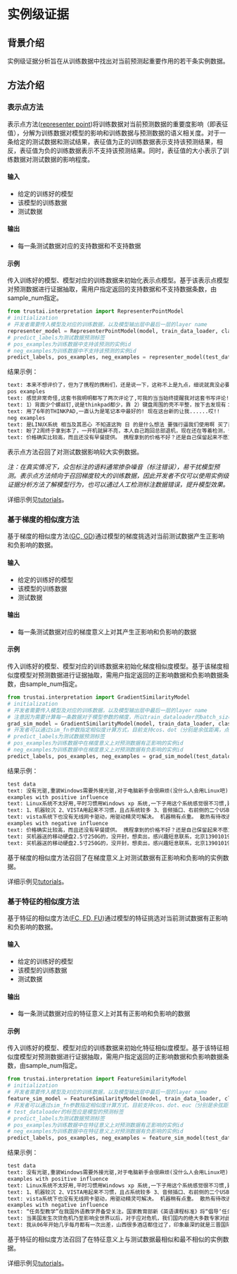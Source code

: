 # 实例级证据

## 背景介绍
实例级证据分析旨在从训练数据中找出对当前预测起重要作用的若干条实例数据。<br>
## 方法介绍
### 表示点方法
表示点方法([representer point](https://proceedings.neurips.cc/paper/2018/file/8a7129b8f3edd95b7d969dfc2c8e9d9d-Paper.pdf))将训练数据对当前预测数据的重要度影响（即表征值），分解为训练数据对模型的影响和训练数据与预测数据的语义相关度。对于一条给定的测试数据和测试结果，表征值为正的训练数据表示支持该预测结果，相反，表征值为负的训练数据表示不支持该预测结果。同时，表征值的大小表示了训练数据对测试数据的影响程度。
#### 输入
- 给定的训练好的模型
- 该模型的训练数据
- 测试数据
#### 输出
- 每一条测试数据对应的支持数据和不支持数据
#### 示例
传入训练好的模型、模型对应的训练数据来初始化表示点模型。基于该表示点模型对预测数据进行证据抽取，需用户指定返回的支持数据和不支持数据条数，由sample_num指定。

```python
from trustai.interpretation import RepresenterPointModel
# initialization
# 开发者需要传入模型及对应的训练数据，以及模型输出层中最后一层的layer name
representer_model = RepresenterPointModel(model, train_data_loader, classifier_layer_name="classifier")
# predict_labels为测试数据预测标签
# pos_examples为训练数据中支持该预测的实例id
# neg_examples为训练数据中不支持该预测的实例id
predict_labels, pos_examples, neg_examples = representer_model(test_dataloader, sample_num=3)
```

结果示例：
```txt
text: 本来不想评价了，但为了携程的携粉们，还是说一下，这称不上是九点，细说就真没必要了，就一个字：差    predict label: 0
pos examples
text: 感觉非常奇怪,这套书我明明都写了两次评论了,可我的当当始终提醒我对这套书写评论!晕啊!这是套很好的书,也不用我写几次评论吧!    gold label: 1
text: 1）背面少个螺丝钉,说是thinkpad都少，靠 2）键盘周围的壳不平整，按下去发现有：“滋啦滋啦”声音，我才意识到，那是个双面胶，按下去就不上来了，过会儿还是回弹上来，很明显仅靠双面胶是 粘不住的，你还不如拿502呢，起码这样粘得严实还能让我心里舒服（但是这样只是弥补质量问题），何必还弄个滋啦兹啦的声音，多闹心啊，（还有一地方用了双面胶，我换内存的时候发现键盘下部盖子左侧打不开，一直不敢用力    gold label: 1
text: 用了6年的THINKPAD,一直认为是笔记本中最好的! 现在这台新的让我......哎!!    gold label: 0
neg examples
text: 是LINUX系统 相当及其恶心 不知道这狗 日 的是什么想法 要强行逼我们使用啊 买了两台电脑 一个事VISTA系统 一个 是 LINUX 就没见一个XP的 网上销售这东西 最重要的是打架尽量不要涉及到售后服务这块 尽量是都搞好了相安无事 其实网上的售后服务比没有售后服务还差劲 我的THINKPAD SL400就是因为换货期间以为是键盘小问题就懒得换了    gold label: 1
text: 盼了2周终于拿到本了，一开机就屏不亮，本人自己跑回总部退机，现在还在等着检测，说要等上15个工作日，呵呵，买个电脑容易吗？时间浪费的起吗？请问？    gold label: 0
text: 价格确实比较高，而且还没有早餐提供。 携程拿到的价格不好？还是自己保留起来不愿意让利给我们这些客户呢？ 到前台搞价格，430就可以了。    gold label: 1
```


表示点方法召回了对测试数据影响较大实例数据。

*注：在真实情况下，众包标注的语料通常掺杂噪音（标注错误），易干扰模型预测。表示点方法倾向于召回梯度较大的训练数据，因此开发者不仅可以使用实例级证据分析方法了解模型行为，也可以通过人工检测标注数据错误，提升模型效果。*

详细示例见[tutorials](../../../tutorials/interpretation/example_level/)。
### 基于梯度的相似度方法
基于梯度的相似度方法([GC, GD](https://proceedings.neurips.cc/paper/2019/hash/c61f571dbd2fb949d3fe5ae1608dd48b-Abstract.html))通过模型的梯度挑选对当前测试数据产生正影响和负影响的数据。

#### 输入
- 给定的训练好的模型
- 该模型的训练数据
- 测试数据
#### 输出
- 每一条测试数据对应的梯度意义上对其产生正影响和负影响的数据
#### 示例
传入训练好的模型、模型对应的训练数据来初始化梯度相似度模型。基于该梯度相似度模型对预测数据进行证据抽取，需用户指定返回的正影响数据和负影响数据条数，由sample_num指定。

```python
from trustai.interpretation import GradientSimilarityModel
# initialization
# 开发者需要传入模型及对应的训练数据，以及模型输出层中最后一层的layer name
# 注意因为需要计算每一条数据对于模型参数的梯度，所以train_dataloader的batch_size需要设置为1
grad_sim_model = GradientSimilarityModel(model, train_data_loader, classifier_layer_name="classifier")
# 开发者可以通过sim_fn参数指定相似度计算方式，目前支持cos、dot（分别是余弦距离，点积距离）
# predict_labels为测试数据预测标签
# pos_examples为训练数据中在梯度意义上对预测数据有正影响的实例id
# neg_examples为训练数据中在梯度意义上对预测数据有负影响的实例id
predict_labels, pos_examples, neg_examples = grad_sim_model(test_dataloader, sample_num=3, sim_fn='cos')
```

结果示例：
```txt
test data
text: 没有光驱,重装Windows需要外接光驱,对于电脑新手会很麻烦(没什么人会用Linux吧)    predict label: 0
examples with positive influence
text: Linux系统不太好用,平时习惯用Windows xp 系统,一下子用这个系统感觉很不习惯,建议开发或预装Windows xp系统.    gold label: 0
text: 1、机器较沉 2、VISTA用起来不习惯，且占系统较多 3、音频插口、右前侧的二个USB口在用鼠标时感觉手靠得太近了    gold label: 0
text: vista系统下也没有无线网卡驱动，用驱动精灵可解决。 机器稍有点重。 散热有待改进。    gold label: 0
examples with negative influence
text: 价格确实比较高，而且还没有早餐提供。 携程拿到的价格不好？还是自己保留起来不愿意让利给我们这些客户呢？ 到前台搞价格，430就可以了。    gold label: 1
text: 买机器送的移动硬盘2.5寸250G的，没开封，想卖出，感兴趣短息联系，北京13901019711    gold label: 1
text: 买机器送的移动硬盘2.5寸250G的，没开封，想卖出，感兴趣短息联系，北京13901019711    gold label: 0
```


基于梯度的相似度方法召回了在梯度意义上对测试数据有正影响和负影响的实例数据。

详细示例见[tutorials](../../../tutorials/interpretation/example_level/)。
### 基于特征的相似度方法
基于特征的相似度方法([FC, FD, FU](https://arxiv.org/abs/2104.04128))通过模型的特征挑选对当前测试数据有正影响和负影响的数据。

#### 输入
- 给定的训练好的模型
- 该模型的训练数据
- 测试数据
#### 输出
- 每一条测试数据对应的特征意义上对其有正影响和负影响的数据
#### 示例
传入训练好的模型、模型对应的训练数据来初始化特征相似度模型。基于该特征相似度模型对预测数据进行证据抽取，需用户指定返回的正影响数据和负影响数据条数，由sample_num指定。

```python
from trustai.interpretation import FeatureSimilarityModel
# initialization
# 开发者需要传入模型及对应的训练数据，以及模型输出层中最后一层的layer name
feature_sim_model = FeatureSimilarityModel(model, train_data_loader, classifier_layer_name="classifier")
# 开发者可以通过sim_fn参数指定相似度计算方式，目前支持cos、dot、euc（分别是余弦距离，点积距离和欧式距离）
# test_dataloader的标签应是模型的预测标签
# predict_labels为测试数据预测标签
# pos_examples为训练数据中在特征意义上对预测数据有正影响的实例id
# neg_examples为训练数据中在特征意义上对预测数据有负影响的实例id
predict_labels, pos_examples, neg_examples = feature_sim_model(test_dataloader, sample_num=3, sim_fn='cos')
```

结果示例：
```txt
test data
text: 没有光驱,重装Windows需要外接光驱,对于电脑新手会很麻烦(没什么人会用Linux吧)    predict label: 0
examples with positive influence
text: Linux系统不太好用,平时习惯用Windows xp 系统,一下子用这个系统感觉很不习惯,建议开发或预装Windows xp系统.    gold label: 0
text: 1、机器较沉 2、VISTA用起来不习惯，且占系统较多 3、音频插口、右前侧的二个USB口在用鼠标时感觉手靠得太近了    gold label: 0
text: vista系统下也没有无线网卡驱动，用驱动精灵可解决。 机器稍有点重。 散热有待改进。    gold label: 0
examples with negative influence
text: “任务型教学”在我国外语教学界备受关注。国家教育部新《英语课程标准》将“倡导‘任务型’的教学途径，培养学生综合语言运用能力”写入教学建议。任务型教学被视为改革我国传统外语教学的良方。本书立足我国外语教学现状，全面分析了“任务型教学”的理论和实践基础、以实例说明“任务型教学”的具体操作步骤。为广大一线英语教师提供了教学和研究参考。    gold label: 1
text: 当美国发生次贷危机乃至影响全世界以后，对于应对危机，我们国内的绝大多数专家对此都异口同声，观点基本雷同，而且又莫衷一是，人云亦云，本书的作者以其独特的视觉和丰富的知识，在书中告诉我们这次危机的来龙去脉，我们国家应该以怎样的方式去直面这次危机，如何转危为安，化危为机；作为普通读者也能从书中领会到一些对自己有益的知识。读完这本书以后，你更能体会到一种不一样的思维，非常值得一读。    gold label: 1
text: 我从06年开始几乎每月都有一次出差，山西很多酒店都住过了，印象最深的就是三晋国际，其他还有龙城国际，华苑宾馆，黄河京都，还有一个叫什么交通大厦的，下面我对这些酒店做个最真实、准确地点评： 三晋国际——这是我认为最让太原市骄傲的酒店，我们衡量一个酒店的最直接的就是你能够得到什么服务，在这家酒店里，我感觉到了家一般的照顾，第一次来这里，感冒了，嘴里冷不丁说了一句，服务生就听到了，然后熬了一碗姜汤到我房间，当然也是免费的，很感动；洗澡时，一不小心摔倒了，副总经理、总监等等都慰问了我，其实这也不完全是酒店的错，但是从那以后，我发现每个房间浴室都放置了防滑垫和塑料拖鞋；有一次我把袜子之类的放在洗手间了，谁知道我回来后竟然发现服务员帮我免费清洗了，还把我不小心掰断的心爱的梳子还用胶给我粘好了，还留了言给我，真的很让我意外也有点不敢相信！对一个出差特别频繁，时间特别紧张的人来说，办理入住和退房就是一个最让人烦躁的时间，但是我算过了，三晋国际前台办理退房、入住的时间没有超过一分钟！！！在北京都很难有这样的待遇！其他的，比如前台接待、门厅服务之类的就不用说了，真的很好； 当然我也有建议：1、酒店的被子能否换厚一点的，冬天冷啊；2、一些房间的电话没有免提，不是很方便；3、外面的电话打不进来，可能是酒店为了安全考虑吧，但还是希望能够有外线拨入的功能。 龙城国际——不知道五星级是谁给的评价？！酒店一般，还不如华苑宾馆，无法容忍的是，前台接待服务态度太差了！唯一的优点是，早餐挺好吃。 华苑宾馆——06、07年都挺好的，今天偶尔又住了一下，发现时间长了，枕头、被子不是很干净，其他倒是挺好的，服务态度、环境都还不错，早餐有点单一。 黄河京都——地方太偏了！看起来挺好，住进去不咋地，无法容忍的是，也给大家提个醒，我退房的时间整整用了29分钟，快半个钟头了，我差点晕倒！结帐的服务员只顾打电话，不理我。 交通大厦——噩梦般的酒店，我再也不会住了！！隔音效果太差，还不幸地让我听到了隔壁小两口的闺房密语，哈哈，让我坐噩梦的是，半夜不知道什么单位来查房，从好多房间带走了好多女孩子，好怕怕地说……还有就是前台一个戴眼镜的，白白的女孩子，态度可真差啊，郁闷！ 太原还有好多酒店，可能我不会一一住到，但还是希望所有的酒店都能够像三晋国际一样，给山西人长脸！    gold label: 1
```


基于特征的相似度方法召回了在特征意义上与测试数据最相似和最不相似的实例数据。


详细示例见[tutorials](../../../tutorials/interpretation/example_level/)。
